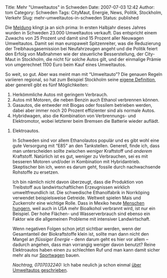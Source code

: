 Title: Mehr "Umweltautos" in Schweden
Date: 2007-07-03 12:42
Author: tom
Category: Schweden
Tags: CityMaut, Energie, News, Politik, Stockholm, Verkehr
Slug: mehr-umweltautos-in-schweden
Status: published

Die [Meldung](http://www.thelocal.se/7769/20070702/) klingt ja an sich
prima: In ersten Halbjahr dieses Jahres wurden in Schweden 23.000
Umweltautos verkauft. Das entspricht einem Zuwachs von 25 Prozent und
damit sind 15 Prozent aller Neuwagen Umweltautos. Damit sei man
europaweit Spitzenreiter, was die Reduzierung der Treibhausgasemission
bei Neufahrzeugen angeht und die Politik feiert den Erfolg von Maßnahmen
wie der steuerliche Besserstellung, der City-Maut in Stockholm, die
nicht für solche Autos gilt, und der einmalige Prämie von umgerechnet
1100 Euro beim Kauf eines Umweltautos.

So weit, so gut. Aber was meint man mit “Umweltauto”? Die genauen Regeln
variieren regional, so hat zum Beispiel Stockholm seine [eigene
Definition](http://www.stockholm.se/Extern/Templates/Page.aspx?id=119925),
aber generell gibt es fünf Möglichkeiten:

1.  Herkömmliche Autos mit geringem Verbrauch.
2.  Autos mit Motoren, die neben Benzin auch Ethanol verbrennen können.
3.  Gasautos, die entweder mit Biogas oder fossilem betrieben werden,
    dabei aber immer noch 20 Prozent effizienter sind als normale Autos.
4.  Hybridwagen, also die Kombination von Verbrennungs- und
    Elektromotor, wobei letzterer beim Bremsen die Batterie wieder
    auflädt.

<ol>
<li>
Elektroautos.

In Schweden sind vor allem Ethanolautos populär und es gibt wohl eine
gute Versorgung mit “E85” an den Tankstellen. Generell, finde ich, dass
man unterscheiden sollte zwischen *weniger* Kraftstoff und *anderem*
Kraftstoff. Natürlich ist es gut, weniger zu Verbrauchen, sei es mit
besseren Motoren und/oder in Kombination mit Hybridantrieb. Skeptischer
bin ich, wenn es darum geht, fossile durch nachwachsende Rohstoffe zu
ersetzen.

Ich bin nämlich nicht davon überzeugt, dass die Produktion von
Treibstoff aus landwirtschaftlichen Erzeugnissen wirklich
umweltfreundlich ist. Die schwedische Ethanolfabrik in Norrköping
verwendet beispielsweise Getreide. Weltweit spielen Mais und Zuckerrohr
eine wichtige Rolle. Dass in Mexiko heute [Menschen
hungern](http://www.heise.de/tp/r4/artikel/24/24543/1.html), weil auch
in USA mehr Bioalkohol verbrannt wird, ist nur ein Beispiel. Der hohe
Flächen- und Wasserverbrauch sind ebenso ein Faktor wie die allgemeinen
Probleme mit intensiver Landwirtschaft.

Wenn negativen Folgen schon jetzt sichtbar werden, wenn der Gesamtanteil
der Biokraftstoffe klein ist, sollte man dann nicht den Mangel an
*flüssiger Energie* – denn darum geht es hier vor allem – dadurch
angehen, dass man vorrangig weniger davon benutzt? Reine Elektroautos
haben einen zu schlechten Ruf und man kann damit sicher mehr als nur
[Sportwagen](http://www.zeit.de/2007/13/Elektroauto?page=all) bauen.

*Nachtrag, 0707032240:* Ich habe neulich ja schon einmal [über
Umweltautos
geschrieben](http://www.fiket.de/2006/12/15/mehr-umweltautos-oder-nicht/).


